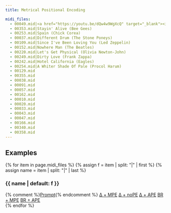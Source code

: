 ```yaml
---
title: Metrical Positional Encoding

midi_files:
  - 00049.mid|<a href="https://youtu.be/dQw4w9WgXcQ" target="_blank"><img src="https://i.giphy.com/media/Ju7l5y9osyymQ/giphy.webp" width="150px"></a>
  - 00353.mid|Stayin' Alive (Bee Gees)
  - 00253.mid|Spain (Chick Corea)
  - 00037.mid|Different Drum (The Stone Poneys)
  - 00109.mid|Since I've Been Loving You (Led Zeppelin)
  - 00152.mid|Nowhere Man (The Beatles)
  - 00220.mid|Let's Get Physical (Olivia Newton-John)
  - 00249.mid|Dirty Love (Frank Zappa)
  - 00242.mid|Hotel California (Eagles)
  - 00254.mid|A Whiter Shade Of Pale (Procol Harum)
  - 00129.mid
  - 00355.mid
  - 00038.mid
  - 00091.mid
  - 00057.mid
  - 00162.mid
  - 00010.mid
  - 00020.mid
  - 00033.mid
  - 00043.mid
  - 00047.mid
  - 00166.mid
  - 00340.mid
  - 00358.mid
---
```


## Examples

{% for item in page.midi_files %}
{% assign f = item | split: "|" | first %}
{% assign name = item | split: "|" | last %}
### {{ name | default: f }}
<div class="tabbed-midi-player">
<div class="tabs">
  {% comment %}<a href="#" data-midi-url="midi/prompt/{{ f }}" class="selected">Prompt</a>{% endcomment %}
  <a href="#" data-midi-url="midi/lin_trans_tt_mpe_v01/{{ f }}">&Delta; + MPE</a>
  <a href="#" data-midi-url="midi/lin_trans_tt_nope_v01/{{ f }}">&Delta; + noPE</a>
  <a href="#" data-midi-url="midi/lin_trans_tt_v01/{{ f }}">&Delta; + APE</a>
  <a href="#" data-midi-url="midi/lin_trans_tt-bre_mpe_v01/{{ f }}">BR + MPE</a>
  <a href="#" data-midi-url="midi/lin_trans_tt-bre_v01/{{ f }}">BR + APE</a>
</div>
<midi-visualizer></midi-visualizer>
<midi-player sound-font></midi-player>
</div>
{% endfor %}


<script>
BASE_URL = '{{ "/" | relative_url }}';

document.querySelectorAll('midi-visualizer').forEach(function (visualizer) {
  visualizer.config.noteHeight = 4;
  visualizer.config.pixelsPerTimeStep = 30;
  visualizer.classList.add('loading');
});

document.querySelectorAll('.tabbed-midi-player').forEach(function (container) {
  // Make first tab selected
  if (!container.querySelector('a[data-midi-url].selected')) {
    container.querySelector('a[data-midi-url]').classList.add('selected');
  }

  const visualizer = container.querySelector('midi-visualizer');
  const player = container.querySelector('midi-player');
  const defaultUrl = BASE_URL + container.querySelector('a[data-midi-url].selected').dataset.midiUrl;
  player.addVisualizer(visualizer);
  player.src = defaultUrl;
  visualizer.src = defaultUrl;

  player.addEventListener('load', function() {
    visualizer.classList.remove('loading');
    visualizer.querySelector('.piano-roll-visualizer').scrollLeft = 0;
  });
  player.addEventListener('start', function () {
    visualizer.querySelector('.piano-roll-visualizer').scrollLeft = 0;
  });

  // Tabs
  container.querySelectorAll('a[data-midi-url]').forEach(function (link) {
    link.addEventListener('click', function (event) {
      event.preventDefault();
      player.src = BASE_URL + link.dataset.midiUrl;
      visualizer.src = BASE_URL + link.dataset.midiUrl;
      visualizer.classList.add('loading');
      container.querySelector('a[data-midi-url].selected').classList.remove('selected');
      link.classList.add('selected');
    });
  });
});

document.querySelector('#popExtrapolate').addEventListener('change', function () {
  document.querySelectorAll('#pop-piano a[data-midi-url]').forEach(function (tab) {
    if (document.querySelector('#popExtrapolate').checked) {
      if (tab.dataset.midiUrl.indexOf('_extrapolation') < 0) {
        tab.dataset.midiUrl = tab.dataset.midiUrl.replace('.mid', '_extrapolation.mid');
      }
    } else {
      tab.dataset.midiUrl = tab.dataset.midiUrl.replace('_extrapolation', '');
    }

    if (tab.classList.contains('selected')) {
      tab.click();
    }
  });
});
</script>
